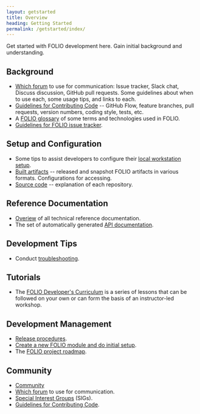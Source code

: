 ```yaml
---
layout: getstarted
title: Overview
heading: Getting Started
permalink: /getstarted/index/
---
```


Get started with FOLIO development here.  Gain initial background and understanding.

## Background

- [Which forum](/community/which-forum) to use for communication:
  Issue tracker, Slack chat, Discuss discussion, GitHub pull requests.
  Some guidelines about when to use each, some usage tips, and links to each.
- [Guidelines for Contributing Code](/guidelines/index/) --
  GitHub Flow, feature branches, pull requests, version numbers, coding style,
  tests, etc.
- A [FOLIO glossary](/reference/glossary) of some terms and technologies used in FOLIO.
- [Guidelines for FOLIO issue tracker](/guidelines/index/).

## Setup and Configuration

- Some tips to assist developers to configure their
  [local workstation setup](/devtools/index/).
- [Built artifacts](/download/index/) -- released and snapshot FOLIO artifacts in various formats.
Configurations for accessing.
- [Source code](/source/index/) -- explanation of each repository.


## Reference Documentation

- [Overiew](/reference/index/) of all technical reference documentation.
- <span id="api-reference"/> The set of automatically generated [API documentation](/reference/apiindex/).

## Development Tips

- Conduct [troubleshooting](/devtools/troubleshooting/).

## Tutorials

- The [FOLIO Developer's Curriculum](/tutorials/foliocurriculumintro/) is a series
of lessons that can be followed on your own or can form the basis of an
instructor-led workshop.

## Development Management

- [Release procedures](/guidelines/release-procedures).
- [Create a new FOLIO module and do initial setup](/source/create-new-repo).
- The [FOLIO project roadmap](https://wiki.folio.org/display/PC/FOLIO+Roadmap).

## Community

- [Community](/community/)
- [Which forum](/community/which-forum) to use for communication.
- [Special Interest Groups](https://wiki.folio.org/display/PC/Special+Interest+Groups) (SIGs).
- [Guidelines for Contributing Code](/guidelines/index/).